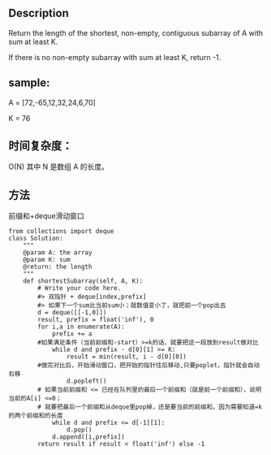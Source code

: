 ## Description
Return the length of the shortest, non-empty, contiguous subarray of A with sum at least K.

If there is no non-empty subarray with sum at least K, return -1.

## sample:
A = [72,-65,12,32,24,6,70]

K = 76


## 时间复杂度：
O(N) 其中 N 是数组 A 的长度。

## 方法

前缀和+deque滑动窗口

```
from collections import deque
class Solution:
    """
    @param A: the array
    @param K: sum
    @return: the length
    """
    def shortestSubarray(self, A, K):
        # Write your code here.
        #> 双指针 + deque[index,prefix]
        #> 如果下一个sum比当前sum小；就数值变小了，就把前一个pop出去
        d = deque([[-1,0]])
        result, prefix = float('inf'), 0
        for i,a in enumerate(A):
            prefix += a
        #如果满足条件（当前前缀和-start）>=k的话，就要把这一段放到result做对比
            while d and prefix - d[0][1] >= K:
                result = min(result, i - d[0][0])
        #做完对比后，开始滑动窗口，把开始的指针往后移动,只要poplet，指针就会自动右移
                d.popleft()
        # 如果当前前缀和 <= 已经在队列里的最后一个前缀和（就是前一个前缀和），说明当前的A[i] <=0；
        # 就要把最后一个前缀和从deque里pop掉，还是要当前的前缀和，因为需要知道=k的两个前缀和的长度
            while d and prefix <= d[-1][1]:
                d.pop()
            d.append([i,prefix])
        return result if result < float('inf') else -1

```
